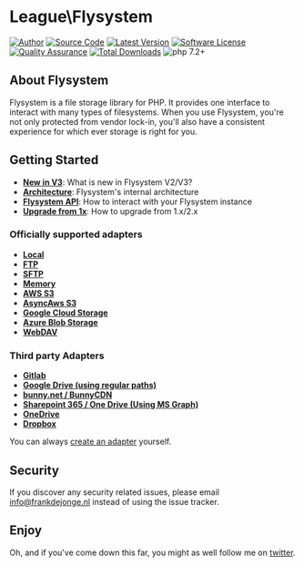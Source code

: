 # League\Flysystem

[![Author](https://img.shields.io/badge/author-@frankdejonge-blue.svg)](https://twitter.com/frankdejonge)
[![Source Code](https://img.shields.io/badge/source-thephpleague/flysystem-blue.svg)](https://github.com/thephpleague/flysystem)
[![Latest Version](https://img.shields.io/github/tag/thephpleague/flysystem.svg)](https://github.com/thephpleague/flysystem/releases)
[![Software License](https://img.shields.io/badge/license-MIT-brightgreen.svg)](https://github.com/thephpleague/flysystem/blob/master/LICENSE)
[![Quality Assurance](https://github.com/thephpleague/flysystem/workflows/Quality%20Assurance/badge.svg?branch=2.x)](https://github.com/thephpleague/flysystem/actions?query=workflow%3A%22Quality+Assurance%22)
[![Total Downloads](https://img.shields.io/packagist/dt/league/flysystem.svg)](https://packagist.org/packages/league/flysystem)
![php 7.2+](https://img.shields.io/badge/php-min%208.0.2-red.svg)

## About Flysystem

Flysystem is a file storage library for PHP. It provides one interface to
interact with many types of filesystems. When you use Flysystem, you're
not only protected from vendor lock-in, you'll also have a consistent experience
for which ever storage is right for you. 

## Getting Started

* **[New in V3](https://flysystem.thephpleague.com/docs/what-is-new/)**: What is new in Flysystem V2/V3?
* **[Architecture](https://flysystem.thephpleague.com/docs/architecture/)**: Flysystem's internal architecture
* **[Flysystem API](https://flysystem.thephpleague.com/docs/usage/filesystem-api/)**: How to interact with your Flysystem instance
* **[Upgrade from 1x](https://flysystem.thephpleague.com/docs/upgrade-from-1.x/)**: How to upgrade from 1.x/2.x

### Officially supported adapters

* **[Local](https://flysystem.thephpleague.com/docs/adapter/local/)**
* **[FTP](https://flysystem.thephpleague.com/docs/adapter/ftp/)**
* **[SFTP](https://flysystem.thephpleague.com/docs/adapter/sftp-v3/)**
* **[Memory](https://flysystem.thephpleague.com/docs/adapter/in-memory/)**
* **[AWS S3](https://flysystem.thephpleague.com/docs/adapter/aws-s3-v3/)**
* **[AsyncAws S3](https://flysystem.thephpleague.com/docs/adapter/async-aws-s3/)**
* **[Google Cloud Storage](https://flysystem.thephpleague.com/docs/adapter/google-cloud-storage/)**
* **[Azure Blob Storage](https://flysystem.thephpleague.com/docs/adapter/azure-blob-storage/)**
* **[WebDAV](https://flysystem.thephpleague.com/docs/adapter/webdav/)**

### Third party Adapters

* **[Gitlab](https://github.com/RoyVoetman/flysystem-gitlab-storage)**
* **[Google Drive (using regular paths)](https://github.com/masbug/flysystem-google-drive-ext)**
* **[bunny.net / BunnyCDN](https://github.com/PlatformCommunity/flysystem-bunnycdn/tree/v3)**
* **[Sharepoint 365 / One Drive (Using MS Graph)](https://github.com/shitware-ltd/flysystem-msgraph)**
* **[OneDrive](https://github.com/doerffler/flysystem-onedrive)**
* **[Dropbox](https://github.com/spatie/flysystem-dropbox)**

You can always [create an adapter](https://flysystem.thephpleague.com/v2/docs/advanced/creating-an-adapter/) yourself.

## Security

If you discover any security related issues, please email info@frankdejonge.nl instead of using the issue tracker.

## Enjoy

Oh, and if you've come down this far, you might as well follow me on [twitter](https://twitter.com/frankdejonge).

